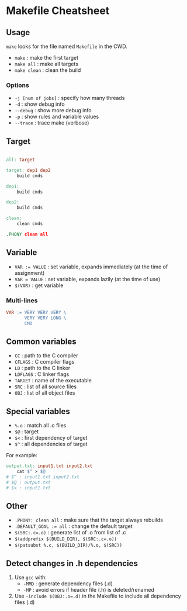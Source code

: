 # Makefile Cheatsheet

## Usage
`make` looks for the file named `Makefile` in the CWD.

- `make` : make the first target
- `make all` : make all targets
- `make clean` : clean the build

### Options
- `-j [num of jobs]` : specify how many threads
- `-d` : show debug info
- `--debug` : show more debug info
- `-p` : show rules and variable values
- `--trace` : trace make (verbose)

## Target
```Makefile

all: target

target:	dep1 dep2
	build cmds

dep1:
    build cmds

dep2:
    build cmds

clean:
    clean cmds

.PHONY clean all
```

## Variable
- `VAR := VALUE` : set variable, expands immediately (at the time of assignment)
- `VAR = VALUE` : set variable, expands lazily (at the time of use)
- `$(VAR)` : get variable

### Multi-lines
```Makefile
VAR := VERY VERY VERY \
       VERY VERY LONG \
       CMD
```

## Common variables
- `CC` : path to the C compiler
- `CFLAGS` : C compiler flags
- `LD` : path to the C linker
- `LDFLAGS` : C linker flags
- `TARGET` : name of the executable
- `SRC` : list of all source files
- `OBJ` : list of all object files

## Special variables
- `%.o` : match all .o files
- `$@` : target
- `$<` : first dependency of target
- `$^` : all dependencies of target

For example:
```Makefile
output.txt: input1.txt input2.txt
    cat $^ > $@
# $^ : input1.txt input2.txt
# $@ : output.txt
# $< : input1.txt
```

## Other
- `.PHONY: clean all` : make sure that the target always rebuilds
- `.DEFAULT_GOAL := all` : change the default target
- `$(SRC:.c=.o)` : generate list of .o from list of .c
- `$(addprefix $(BUILD_DIR), $(SRC:.c=.o))`
- `$(patsubst %.c, $(BUILD_DIR)/%.o, $(SRC))`

## Detect changes in .h dependencies
1. Use `gcc` with:
    - `-MMD` : generate dependency files (.d)
    - `-MP` : avoid errors if header file (.h) is deleted/renamed
2. Use `-include $(OBJ:.o=.d)` in the Makefile to include all dependency files (.d)

